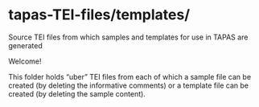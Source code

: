 # tapas-TEI-files/templates/
Source TEI files from which samples and templates for use in TAPAS are generated

Welcome!

This folder holds “uber” TEI files from each of which a sample file can be created (by deleting the informative comments) or a template file can be created (by deleting the sample content).
